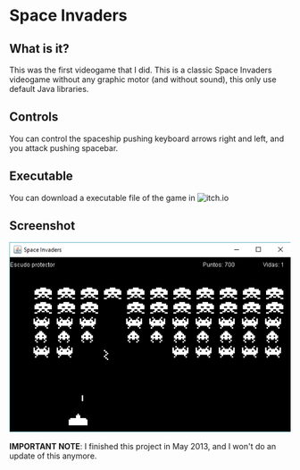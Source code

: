 # Space Invaders
## What is it?
This was the first videogame that I did. This is a classic Space Invaders videogame without any graphic motor (and without sound), this only use default Java libraries.

## Controls
You can control the spaceship pushing keyboard arrows right and left, and you attack pushing spacebar.

## Executable
You can download a executable file of the game in ![itch.io](https://sermmor.itch.io/simple-space-invaders)

## Screenshot
![Capture1](https://raw.githubusercontent.com/sermmor/Space_Invaders/master/Capture.png)

**IMPORTANT NOTE**: I finished this project in May 2013, and I won't do an update of this anymore.
